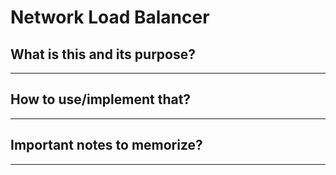 # Network Load Balancer

## What is this and its purpose?

---

## How to use/implement that?

---

## Important notes to memorize?

---
